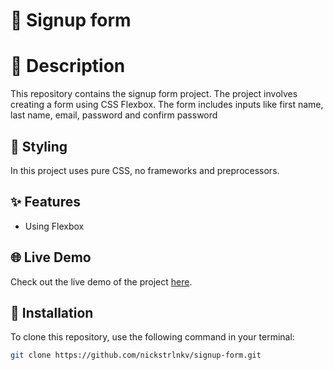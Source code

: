 # 🚀 Signup form

# 📝 Description
This repository contains the signup form project. The project involves creating a form using CSS Flexbox. The form includes inputs like first name, last name, email, password and confirm password

## 🎨 Styling
In this project uses pure CSS, no frameworks and preprocessors.

## ✨ Features

- Using Flexbox

## 🌐 Live Demo

Check out the live demo of the project [here](https://nickstrlnkv.github.io/signup-form/).

## 💾 Installation

To clone this repository, use the following command in your terminal:

```bash
git clone https://github.com/nickstrlnkv/signup-form.git